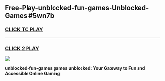 
## Free-Play-unblocked-fun-games-Unblocked-Games #5wn7b
<h3>
<a href="https://news.freeplayer.one?title=unblocked-fun-games&ref=8M">CLICK TO PLAY</a></h3>
<hr>

<h3>
<a href="https://news.freeplayer.one?title=unblocked-fun-games&ref=8M">CLICK 2 PLAY</a>
  
</h3>

<a href="https://news.freeplayer.one?title=unblocked-fun-games&ref=8M"><img src="https://clearcache.store/games.png"></a>


**unblocked-fun-games games unblocked: Your Gateway to Fun and Accessible Online Gaming**
